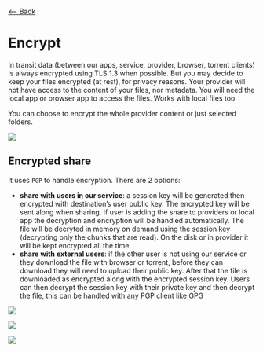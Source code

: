 [⟵ Back](../features.md#features)

# Encrypt

In transit data (between our apps, service, provider, browser, torrent clients) is always encrypted using TLS 1.3 when possible. But you may decide to keep your files encrypted (at rest), for privacy reasons. Your provider will not have access to the content of your files, nor metadata. You will need the local app or browser app to access the files. Works with local files too.

You can choose to encrypt the whole provider content or just selected folders.

![](https://github.com/radumarias/syncoxiders/blob/main/website/resources/sync-encrypted.png?raw=true)

## Encrypted share

It uses `PGP` to handle encryption. There are 2 options:
- **share with users in our service**: a session key will be generated then encrypted with destination’s user public key. The encrypted key will be sent along when sharing. If user is adding the share to providers or local app the decryption and encryption will be handled automatically. The file will be decryted in memory on demand using the session key (decrypting only the chunks that are read). On the disk or in provider it will be kept encrypted all the time
- **share with external users**: if the other user is not using our service or they download the file with browser or torrent, before they can download they will need to upload their public key. After that the file is downloaded as encrypted along with the encrypted session key. Users can then decrypt the session key with their private key and then decrypt the file, this can be handled with any PGP client like GPG

![](https://github.com/radumarias/syncoxiders/blob/main/website/resources/share-encryptyed-with-service-user.png?raw=true)

![](https://github.com/radumarias/syncoxiders/blob/main/website/resources/share-encrypte-with-external-user.png?raw=true)

![](https://github.com/radumarias/syncoxiders/blob/main/website/resources/diagram-encrypt-share.png?raw=true)
